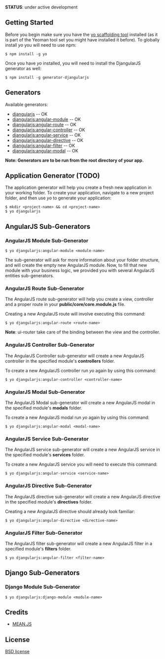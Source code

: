 
__STATUS__: under active development


## Getting Started

Before you begin make sure you have the [yo scaffolding tool](http://yeoman.io/generators/) installed (as it is part of the Yeoman tool set you might have installed it before). To globally install *yo* you will need to use npm:


```
$ npm install -g yo
```


Once you have *yo* installed, you will need to install the DjangularJS generator as well:


```
$ npm install -g generator-djangularjs
```

## Generators

Available generators:

* [djangularjs](#application-generator) -- OK
* [djangularjs:angular-module](#angularjs-module-sub-generator) -- OK
* [djangularjs:angular-route](#angularjs-route-sub-generator) -- OK
* [djangularjs:angular-controller](#angularjs-controller-sub-generator) -- OK
* [djangularjs:angular-service](#angularjs-service-sub-generator) -- OK
* [djangularjs:angular-directive](#angularjs-directive-sub-generator) -- OK
* [djangularjs:angular-filter](#angularjs-filter-sub-generator) -- OK
* [djangularjs:angular-modal](#angularjs-modal-sub-generator) -- OK


**Note: Generators are to be run from the root directory of your app.**


## Application Generator (TODO)

The application generator will help you create a fresh new application in your working folder. To create your application, navigate to a new project folder, and then use *yo* to generate your application:


```
$ mkdir <project-name> && cd <project-name>
$ yo djangularjs
```


## AngularJS Sub-Generators

### AngularJS Module Sub-Generator


```
$ yo djangularjs:angular-module <module-name>
```

The sub-generator will ask for more information about your folder structure, and will create the empty new AngularJS module. Now, to fill that new module with your business logic, we provided you with several AngularJS entities sub-generators.



### AngularJS Route Sub-Generator

The AngularJS route sub-generator will help you create a view, controller and a proper route in your **public/core/core.module.js** file. 

Creating a new AngularJS route will involve executing this command:


```
$ yo djangularjs:angular-route <route-name>
```

__Note__: ui-router take care of the binding between the view and the controller.


### AngularJS Controller Sub-Generator

The AngularJS Controller sub-generator will create a new AngularJS controller in the specified module's **controllers** folder. 

To create a new AngularJS controller run *yo* again by using this command:


```
$ yo djangularjs:angular-controller <controller-name>
```


### AngularJS Modal Sub-Generator

The AngularJS Modal sub-generator will create a new AngularJS modal in the specified module's **modals** folder.
 
 To create a new AngularJS modal run *yo* again by using this command:


```
$ yo djangularjs:angular-modal <modal-name>
```


### AngularJS Service Sub-Generator

The AngularJS service sub-generator will create a new AngularJS service in the specified module's **services** folder. 

To create a new AngularJS service you will need to execute this command:


```
$ yo djangularjs:angular-service <service-name>
```


### AngularJS Directive Sub-Generator

The AngularJS directive sub-generator will create a new AngularJS directive in the specified module's **directives** folder. 

Creating a new AngularJS directive should already look familiar:

```
$ yo djangularjs:angular-directive <directive-name>
```


### AngularJS Filter Sub-Generator

The AngularJS filter sub-generator will create a new AngularJS filter in a specified module's **filters** folder. 

```
$ yo djangularjs:angular-filter <filter-name>
```


## Django Sub-Generators

### Django Module Sub-Generator

```
$ yo djangularjs:django-module <module-name>
```
 
 
## Credits

 - [MEAN.JS](http://meanjs.org/)


## License

[BSD license](http://opensource.org/licenses/bsd-license.php)

